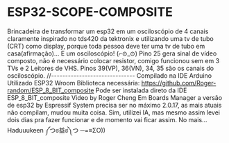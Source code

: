# ESP32-SCOPE-COMPOSITE
Brincadeira de transformar um esp32 em um osciloscópio de 4 canais claramente inspirado no tds420 da tektronix e utilizando uma tv de tubo (CRT) como display, porque toda pessoa deve ter uma tv de tubo em casa(afirmação)... E um osciloscópio!
(⌐⊙_⊙)
Pino 25 gera sinal de vídeo composto, não é necessário colocar resistor, comigo funcionou sem em 3 TVs e 2 Leitores de VHS.
Pinos 39(VP), 36(VN), 34, 35 são os canais do osciloscópio.
//------------------------------
Compilado na IDE Arduino
Utilizado ESP32 Wroom
Biblioteca necessária:
https://github.com/Roger-random/ESP_8_BIT_composite
Pode ser instalada direto da IDE ESP_8_BIT_composite Video by Roger Cheng
Em Boards Manager a versão de esp32 by Espressif System precisa ser no máximo 2.0.17, as mais atuais não compilam, mudou muita coisa.
Sim, utilizei IA, mas mesmo assim levei dois dias pra fazer funcionar e de momento vai ficar assim.
No mais...
Haduuukeen ༼つಠ益ಠ༽つ ─=≡ΣO))
